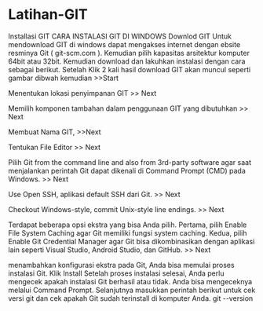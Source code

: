 # Latihan-GIT
Installasi GIT
CARA INSTALASI GIT DI WINDOWS
Downlod GIT
Untuk mendownload GIT di windows dapat mengakses internet dengan ebsite resminya Git ( git-scm.com ). Kemudian pilih kapasitas arsitektur komputer 64bit atau  32bit. Kemudian download dan lakuhkan instalasi dengan cara sebagai berikut.
Setelah Klik 2 kali hasil download GIT akan muncul seperti gambar dibwah kemudian >>Start




Menentukan lokasi penyimpanan GIT >> Next





Memilih komponen tambahan dalam penggunaan GIT yang dibutuhkan >> Next



Membuat Nama GIT, >>Next





Tentukan File Editor >> Next







Pilih Git from the command line and also from 3rd-party software agar saat menjalankan perintah Git dapat dikenali di Command Prompt (CMD) pada Windows. >> Next




Use Open SSH, aplikasi default SSH dari Git. >> Next





Checkout Windows-style, commit Unix-style line endings. >> Next



Terdapat beberapa opsi ekstra yang bisa Anda pilih. Pertama, pilih Enable File System Caching agar Git memiliki fungsi system caching. Kedua, pilih Enable Git Credential Manager agar Git bisa dikombinasikan dengan aplikasi lain seperti Visual Studio, Android Studio, dan GitHub. >> Next


 menambahkan konfigurasi ekstra pada Git, Anda bisa memulai proses instalasi Git. Klik Install
Setelah proses instalasi selesai, Anda perlu mengecek apakah instalasi Git berhasil atau tidak. Anda bisa mengeceknya melalui Command Prompt. Selanjutnya masukkan perintah berikut untuk cek versi git dan cek apakah Git sudah terinstall di komputer Anda. git --version
